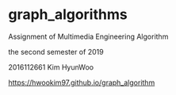 # graph_algorithms
Assignment of Multimedia Engineering Algorithm

the second semester of 2019


2016112661 Kim HyunWoo

https://hwookim97.github.io/graph_algorithm

